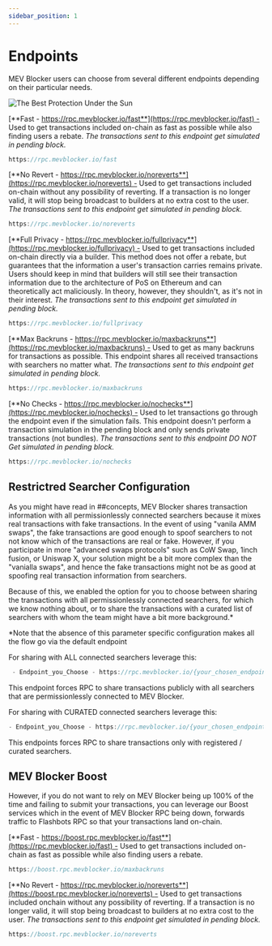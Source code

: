 ```yaml
---
sidebar_position: 1
---
```


# Endpoints

MEV Blocker users can choose from several different endpoints depending on their particular needs.

![The Best Protection Under the Sun](/img/mevblocker/endpointsProtection.png)

[**Fast - https://rpc.mevblocker.io/fast**](https://rpc.mevblocker.io/fast) - Used to get transactions included on-chain as fast as possible while also finding users a rebate. *The transactions sent to this endpoint get simulated in pending block.*

```jsx
https://rpc.mevblocker.io/fast
```

[**No Revert - https://rpc.mevblocker.io/noreverts**](https://rpc.mevblocker.io/noreverts) - Used to get transactions included on-chain without any possibility of reverting. If a transaction is no longer valid, it will stop being broadcast to builders at no extra cost to the user. *The transactions sent to this endpoint get simulated in pending block.*

```jsx
https://rpc.mevblocker.io/noreverts
```

[**Full Privacy - https://rpc.mevblocker.io/fullprivacy**](https://rpc.mevblocker.io/fullprivacy) - Used to get transactions included on-chain directly via a builder. This method does not offer a rebate, but guarantees that the information a user's transaction carries remains private. Users should keep in mind that builders will still see their transaction information due to the architecture of PoS on Ethereum and can theoretically act maliciously. In theory, however, they shouldn't, as it's not in their interest. *The transactions sent to this endpoint get simulated in pending block.*

```jsx
https://rpc.mevblocker.io/fullprivacy
```

[**Max Backruns - https://rpc.mevblocker.io/maxbackruns**](https://rpc.mevblocker.io/maxbackruns) - Used to get as many backruns for transactions as possible. This endpoint shares all received transactions with searchers no matter what. *The transactions sent to this endpoint get simulated in pending block.*

```jsx
https://rpc.mevblocker.io/maxbackruns
```

[**No Checks - https://rpc.mevblocker.io/nochecks**](https://rpc.mevblocker.io/nochecks) - Used to let transactions go through the endpoint even if the simulation fails. This endpoint doesn't perform a transaction simulation in the pending block and only sends private transactions (not bundles). *The transactions sent to this endpoint DO NOT Get simulated in pending block.*

```jsx
https://rpc.mevblocker.io/nochecks
```

## Restrictred Searcher Configuration

As you might have read in ##concepts, MEV Blocker shares transaction information with all permissionlessly connected searchers because it mixes real transactions with fake transactions. In the event of using "vanila AMM swaps", the fake transactions are good enough to spoof searchers to not not know which of the transactions are real or fake. However, if you participate in more "advanced swaps protocols" such as CoW Swap, 1inch fusion, or Uniswap X, your solution might be a bit more complex than the "vanialla swaps", and hence the fake transactions might not be as good at spoofing real transaction information from searchers.

Because of this, we enabled the option for you to choose between sharing the transactions with all permissionlessly connected searchers, for which we know nothing about, or to share the transactions with a curated list of searchers with whom the team might have a bit more background.*

*Note that the absence of this parameter specific configuration makes all the flow go via the default endpoint

For sharing with ALL connected searchers leverage this:

```jsx
 - Endpoint_you_Choose - https://rpc.mevblocker.io/{your_chosen_endpoint}?shareAll=1 
 ```

This endpoint forces RPC to share transactions publicly with all searchers that are permissionlessly connected to MEV Blocker. 

For sharing with CURATED connected searchers leverage this:

```jsx
- Endpoint_you_Choose - https://rpc.mevblocker.io/{your_chosen_endpoint}?shareSafe=1
 ```

This endpoints forces RPC to share transactions only with registered / curated searchers.

## MEV Blocker Boost

However, if you do not want to rely on MEV Blocker being up 100% of the time and failing to submit your transactions, you can leverage our Boost services which in the event of MEV Blocker RPC being down, forwards traffic to Flashbots RPC so that your transactions land on-chain.

[**Fast - https://boost.rpc.mevblocker.io/fast**](https://rpc.mevblocker.io/fast) - Used to get transactions included on-chain as fast as possible while also finding users a rebate.

```jsx
https://boost.rpc.mevblocker.io/maxbackruns
```

[**No Revert - https://rpc.mevblocker.io/noreverts**](https://boost.rpc.mevblocker.io/noreverts) - Used to get transactions included onchain without any possibility of reverting. If a transaction is no longer valid, it will stop being broadcast to builders at no extra cost to the user. *The transactions sent to this endpoint get simulated in pending block.*

```jsx
https://boost.rpc.mevblocker.io/noreverts
```
